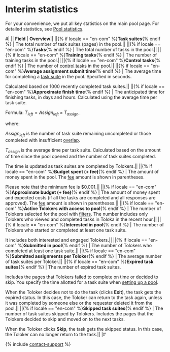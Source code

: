 # Interim statistics

For your convenience, we put all key statistics on the main pool page. For detailed statistics, see [Pool statistics](pool_statistic-pool.md).

#|
|| **Field**  | **Overview**||
||{% if locale == "en-com" %}**Task suites**{% endif %} | The total number of task suites (pages) in the pool.||
||{% if locale == "en-com" %}**Tasks**{% endif %} | The total number of tasks in the pool.||
||{% if locale == "en-com" %}**Training tasks**{% endif %} | The number of training tasks in the pool.||
||{% if locale == "en-com" %}**Control tasks**{% endif %} | The number of [control tasks](../../glossary.md#control-task) in the pool.||
||{% if locale == "en-com" %}**Average assignment submit time**{% endif %} | The average time for completing a [task suite](../../glossary.md#task-suite) in the pool. Specified in seconds.

Calculated based on 1000 recently completed task suites.||
||{% if locale == "en-com" %}**Approximate finish time**{% endif %} | The anticipated time for finishing tasks, in days and hours. Calculated using the average time per task suite.

Formula: $T_{left}={Assign_{left}}\times{T_{assign}}$,

where:

$Assign_{left}$ is the number of task suite remaining uncompleted or those completed with insufficient [overlap](../../glossary.md#overlap).

$T_{assign}$ is the average time per task suite. Calculated based on the amount of time since the pool opened and the number of task suites completed.

The time is updated as task suites are completed by Tolokers.||
||{% if locale == "en-com" %}**Budget spent (+ fee)**{% endif %} | The amount of money spent in the pool. The [fee](budget.md) amount is shown in parentheses.

Please note that the minimum fee is $0.001.||
||{% if locale == "en-com" %}**Approximate budget (+ fee)**{% endif %} | The amount of money spent and expected costs (if all the tasks are completed and all responses are approved). The [fee](../../glossary.md#fee) amount is shown in parentheses.||
||{% if locale == "en-com" %}**Active Tolokers with access to pool**{% endif %} | The number of Tolokers selected for the pool with [filters](filters.md). The number includes only Tolokers who viewed and completed tasks in Toloka in the recent hour.||
||{% if locale == "en-com" %}**Interested in pool**{% endif %} | The number of Tolokers who started or completed at least one task suite.

It includes both interested and engaged Tolokers.||
||{% if locale == "en-com" %}**Submitted in pool**{% endif %} | The number of Tolokers who completed at least one task suite.||
||{% if locale == "en-com" %}**Submitted assignments per Toloker**{% endif %} | The average number of task suites per Toloker.||
||{% if locale == "en-com" %}**Expired task suites**{% endif %} | The number of expired task suites.

Includes the pages that Tolokers failed to complete on time or decided to skip. You specify the time allotted for a task suite when [setting up a pool](pool-main.md#table_n3q_vhz_jlb).

When the Toloker decides not to do the task (clicks **Exit**), the task gets the expired status. In this case, the Toloker can return to the task again, unless it was completed by someone else or the requester deleted it from the pool.||
||{% if locale == "en-com" %}**Skipped task suites**{% endif %} | The number of task suites skipped by Tolokers. Includes the pages that the Tolokers decided to skip and moved on to the next tasks.

When the Toloker clicks **Skip**, the task gets the skipped status. In this case, the Toloker can no longer return to the task.||
|#

{% include [contact-support](../_includes/contact-support.md) %}
